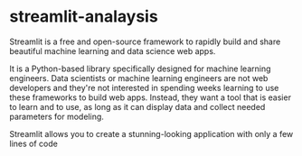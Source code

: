 # streamlit-analaysis

Streamlit is a free and open-source framework to rapidly build and share beautiful machine learning and data science web apps.

It is a Python-based library specifically designed for machine learning engineers. Data scientists or machine learning engineers are not web developers and they're not interested in spending weeks learning to use these frameworks to build web apps. Instead, they want a tool that is easier to learn and to use, as long as it can display data and collect needed parameters for modeling.

Streamlit allows you to create a stunning-looking application with only a few lines of code
